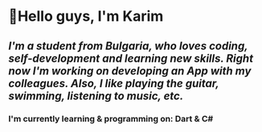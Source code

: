 <!---
- 🔭 I’m currently working on self-development and learning new skills
- 💬 Ask me about anything you'd like me to answer
- 📫 How to reach me: karumirumi@gmail.com
- 😄 Pronouns: Karim06V
- ⚡ Fun fact: I love playing the guitar
--->
# **👋Hello guys, I'm Karim**
## ***I'm a student from Bulgaria, who loves coding, self-development and learning new skills. Right now I'm working on developing an App with my colleagues. Also, I like playing the guitar, swimming, listening to music, etc.***
### ****I'm currently learning & programming on: Dart & C#****





